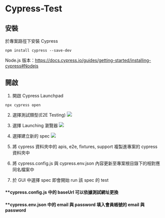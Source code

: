 # Cypress-Test
## 安裝
於專案路徑下安裝 Cypress
```
npm install cypress --save-dev
```
Node.js 版本：https://docs.cypress.io/guides/getting-started/installing-cypress#Nodejs

## 開啟
1. 開啟 Cypress Launchpad
```
npx cypress open
```
2. 選擇測試類型(E2E Testing)
![](https://hackmd.io/_uploads/SypNRX5T3.png)

3. 選擇 Launching 瀏覽器
![](https://hackmd.io/_uploads/HJvoAm5pn.png)

4. 選擇建立新的 spec
![](https://hackmd.io/_uploads/HJbIyN5ph.png)

5. 將 cypress 資料夾中的 apis, e2e, fixtures, support 複製進專案的 cypress 資料夾中

6. 將 cypress.config.js 與 cypress.env.json 內容更新至專案根目錄下的相對應同名檔案中

8. 於 GUI 中選擇 spec 即會開始 run 該 spec 的 test

#### **cypress.config.js 中的 baseUrl 可以依據測試網址更換
#### **cypress.env.json 中的 email 與 password 填入會員帳號的 email 與 password
